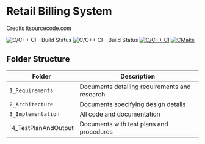 # Retail Billing System 
Credits itsourcecode.com

![C/C++ CI - Build Status](https://api.codiga.io/project/30944/score/svg)
![C/C++ CI - Build Status](https://api.codiga.io/project/30944/status/svg)
[![C/C++ CI](https://github.com/LOGESHWARANS389/M1_RetailBillingSystem_Application/actions/workflows/c-cpp.yml/badge.svg)](https://github.com/LOGESHWARANS389/M1_RetailBillingSystem_Application/actions/workflows/c-cpp.yml)
[![CMake](https://github.com/LOGESHWARANS389/M1_RetailBillingSystem_Application/actions/workflows/cmake.yml/badge.svg)](https://github.com/LOGESHWARANS389/M1_RetailBillingSystem_Application/actions/workflows/cmake.yml)


## Folder Structure
Folder              | Description
--------------------| -----------------------------------------
`1_Requirements`    | Documents detailing requirements and research
`2_Architecture`    | Documents specifying design details
`3_Implementation ` | All code and documentation
`4_TestPlanAndOutput| Documents with test plans and procedures
